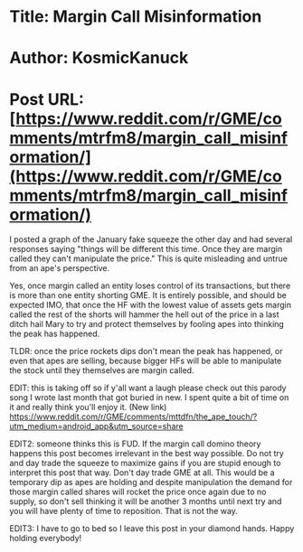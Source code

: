 # Title: Margin Call Misinformation
# Author: KosmicKanuck
# Post URL: [https://www.reddit.com/r/GME/comments/mtrfm8/margin_call_misinformation/](https://www.reddit.com/r/GME/comments/mtrfm8/margin_call_misinformation/)


I posted a graph of the January fake squeeze the other day and had several responses saying "things will be different this time. Once they are margin called they can't manipulate the price." This is quite misleading and untrue from an ape's perspective. 

Yes, once margin called an entity loses control of its transactions, but there is more than one entity shorting GME. It is entirely possible, and should be expected IMO, that once the HF with the lowest value of assets gets margin called the rest of the shorts will hammer the hell out of the price in a last ditch hail Mary to try and protect themselves by fooling apes into thinking the peak has happened.

TLDR: once the price rockets dips don't mean the peak has happened, or even that apes are selling, because bigger HFs will be able to manipulate the stock until they themselves are margin called.

EDIT: this is taking off so if y'all want a laugh please check out this parody song I wrote last month that got buried in new. I spent quite a bit of time on it and really think you'll enjoy it. (New link)
https://www.reddit.com/r/GME/comments/mttdfn/the_ape_touch/?utm_medium=android_app&utm_source=share

EDIT2: someone thinks this is FUD. If the margin call domino theory happens this post becomes irrelevant in the best way possible. Do not try and day trade the squeeze to maximize gains if you are stupid enough to interpret this post that way. Don't day trade GME at all. This would be a temporary dip as apes are holding and despite manipulation the demand for those margin called shares will rocket the price once again due to no supply, so don't sell thinking it will be another 3 months until next try and you will have plenty of time to reposition. That is not the way.

EDIT3: I have to go to bed so I leave this post in your diamond hands. Happy holding everybody!
